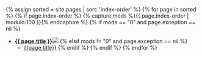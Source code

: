 {% assign sorted = site.pages | sort: 'index-order' %}
{% for page in sorted %}
{% if page.index-order %}
{% capture mods %}{{ page.index-order | modulo:100 }}{% endcapture %}
{% if mods == "0" and page.exception == nil %}
- [<b>{{ page.title }}</b><img src="{{site.baseurl}}/assets/img/chevron-left.svg" class="caret">](..{{page.url}}.html)
{% elsif mods != "0" and page.exception == nil %}
  - [{{page.title}}](..{{page.url}}.html)
{% endif %}
{% endif %}
{% endfor %}
